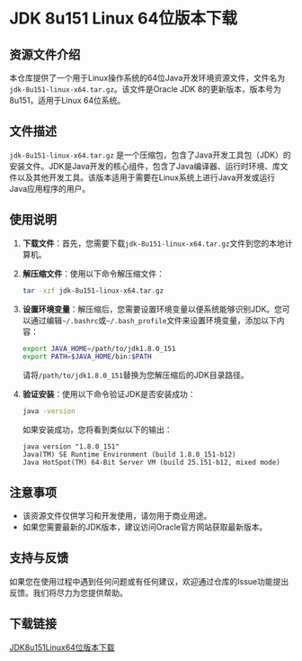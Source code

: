 # JDK 8u151 Linux 64位版本下载

## 资源文件介绍

本仓库提供了一个用于Linux操作系统的64位Java开发环境资源文件，文件名为`jdk-8u151-linux-x64.tar.gz`。该文件是Oracle JDK 8的更新版本，版本号为8u151，适用于Linux 64位系统。

## 文件描述

`jdk-8u151-linux-x64.tar.gz` 是一个压缩包，包含了Java开发工具包（JDK）的安装文件。JDK是Java开发的核心组件，包含了Java编译器、运行时环境、库文件以及其他开发工具。该版本适用于需要在Linux系统上进行Java开发或运行Java应用程序的用户。

## 使用说明

1. **下载文件**：首先，您需要下载`jdk-8u151-linux-x64.tar.gz`文件到您的本地计算机。

2. **解压缩文件**：使用以下命令解压缩文件：
   ```bash
   tar -xzf jdk-8u151-linux-x64.tar.gz
   ```

3. **设置环境变量**：解压缩后，您需要设置环境变量以便系统能够识别JDK。您可以通过编辑`~/.bashrc`或`~/.bash_profile`文件来设置环境变量，添加以下内容：
   ```bash
   export JAVA_HOME=/path/to/jdk1.8.0_151
   export PATH=$JAVA_HOME/bin:$PATH
   ```
   请将`/path/to/jdk1.8.0_151`替换为您解压缩后的JDK目录路径。

4. **验证安装**：使用以下命令验证JDK是否安装成功：
   ```bash
   java -version
   ```
   如果安装成功，您将看到类似以下的输出：
   ```
   java version "1.8.0_151"
   Java(TM) SE Runtime Environment (build 1.8.0_151-b12)
   Java HotSpot(TM) 64-Bit Server VM (build 25.151-b12, mixed mode)
   ```

## 注意事项

- 该资源文件仅供学习和开发使用，请勿用于商业用途。
- 如果您需要最新的JDK版本，建议访问Oracle官方网站获取最新版本。

## 支持与反馈

如果您在使用过程中遇到任何问题或有任何建议，欢迎通过仓库的Issue功能提出反馈。我们将尽力为您提供帮助。

## 下载链接

[JDK8u151Linux64位版本下载](https://pan.quark.cn/s/8120a9a4dab4)